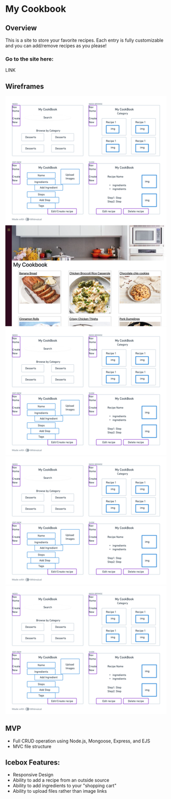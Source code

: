 # My Cookbook

## Overview
This is a site to store your favorite recipes. Each entry is fully customizable and you can add/remove recipes as you please! 

### Go to the site here:
LINK

## Wireframes
![index page wirefram](image.png)
![index page](image-5.png)
![browsing page](image-1.png)
![recipe view](image-3.png)
![create/edit recipe](image-4.png)

## MVP
* Full CRUD operation using Node.js, Mongoose, Express, and EJS
* MVC file structure

## Icebox Features:
* Responsive Design
* Ability to add a recipe from an outside source
* Ability to add ingredients to your "shopping cart"
* Ability to upload files rather than image links